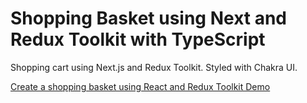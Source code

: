 # Shopping Basket using Next and Redux Toolkit with TypeScript

Shopping cart using Next.js and Redux Toolkit. Styled with Chakra UI.

[Create a shopping basket using React and Redux Toolkit Demo](https://next-redux-shopping-cart.vercel.app/)


